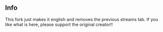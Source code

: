## Info
This fork just makes it english and removes the previous streams tab.
If you like what is here, please support the original creator!!
